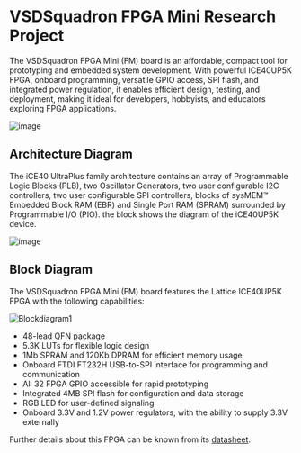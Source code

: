 
# VSDSquadron FPGA Mini Research Project

The VSDSquadron FPGA Mini (FM) board is an affordable, compact tool for prototyping and embedded system development. With powerful ICE40UP5K FPGA, onboard programming, versatile GPIO access, SPI flash, and integrated power regulation, it enables efficient design, testing, and deployment, making it ideal for developers, hobbyists, and educators exploring FPGA applications.

![image](https://github.com/user-attachments/assets/ae8e7a0b-ef4d-4b00-932d-e335220666ad)

## Architecture Diagram

The iCE40 UltraPlus family architecture contains an array of Programmable Logic Blocks (PLB), two Oscillator Generators, two user configurable I2C controllers, two user configurable SPI controllers, blocks of sysMEM™ Embedded Block RAM (EBR) and Single Port RAM (SPRAM) surrounded by Programmable I/O (PIO). the block shows the diagram of the iCE40UP5K device. 

![image](https://github.com/user-attachments/assets/934c230b-03ab-4b99-b03b-50eb66384c49)


## Block Diagram

The VSDSquadron FPGA Mini (FM) board features the Lattice ICE40UP5K FPGA with the following capabilities:

![Blockdiagram1](https://github.com/user-attachments/assets/adfdf761-374a-461b-8051-586612d992c7)

- 48-lead QFN package
- 5.3K LUTs for flexible logic design
- 1Mb SPRAM and 120Kb DPRAM for efficient memory usage
- Onboard FTDI FT232H USB-to-SPI interface for programming and communication
- All 32 FPGA GPIO accessible for rapid prototyping
- Integrated 4MB SPI flash for configuration and data storage
- RGB LED for user-defined signaling
- Onboard 3.3V and 1.2V power regulators, with the ability to supply 3.3V externally

Further details about this FPGA can be known from its [datasheet](https://github.com/sribalaji-16/VSDSquadron_FPGA_mini/blob/main/Task_1_Files/iCE40%20UltraPlus%20Family%20Data%20Sheet.pdf).
